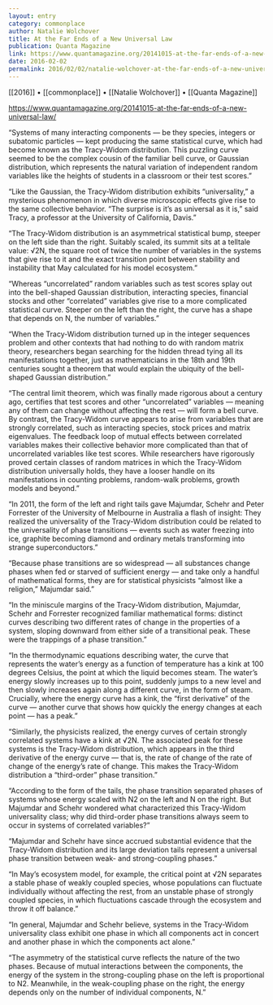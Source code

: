 ```yaml
---
layout: entry
category: commonplace
author: Natalie Wolchover
title: At the Far Ends of a New Universal Law
publication: Quanta Magazine
link: https://www.quantamagazine.org/20141015-at-the-far-ends-of-a-new-universal-law/
date: 2016-02-02
permalink: 2016/02/02/natalie-wolchover-at-the-far-ends-of-a-new-universal-law
---
```


[[2016]] • [[commonplace]] • [[Natalie Wolchover]] • [[Quanta Magazine]]

https://www.quantamagazine.org/20141015-at-the-far-ends-of-a-new-universal-law/

“Systems of many interacting components — be they species, integers or subatomic particles — kept producing the same statistical curve, which had become known as the Tracy-Widom distribution. This puzzling curve seemed to be the complex cousin of the familiar bell curve, or Gaussian distribution, which represents the natural variation of independent random variables like the heights of students in a classroom or their test scores.”

“Like the Gaussian, the Tracy-Widom distribution exhibits “universality,” a mysterious phenomenon in which diverse microscopic effects give rise to the same collective behavior. “The surprise is it’s as universal as it is,” said Tracy, a professor at the University of California, Davis.”

“The Tracy-Widom distribution is an asymmetrical statistical bump, steeper on the left side than the right. Suitably scaled, its summit sits at a telltale value: √2N, the square root of twice the number of variables in the systems that give rise to it and the exact transition point between stability and instability that May calculated for his model ecosystem.”

“Whereas “uncorrelated” random variables such as test scores splay out into the bell-shaped Gaussian distribution, interacting species, financial stocks and other “correlated” variables give rise to a more complicated statistical curve. Steeper on the left than the right, the curve has a shape that depends on N, the number of variables.”

“When the Tracy-Widom distribution turned up in the integer sequences problem and other contexts that had nothing to do with random matrix theory, researchers began searching for the hidden thread tying all its manifestations together, just as mathematicians in the 18th and 19th centuries sought a theorem that would explain the ubiquity of the bell-shaped Gaussian distribution.”

“The central limit theorem, which was finally made rigorous about a century ago, certifies that test scores and other “uncorrelated” variables — meaning any of them can change without affecting the rest — will form a bell curve. By contrast, the Tracy-Widom curve appears to arise from variables that are strongly correlated, such as interacting species, stock prices and matrix eigenvalues. The feedback loop of mutual effects between correlated variables makes their collective behavior more complicated than that of uncorrelated variables like test scores. While researchers have rigorously proved certain classes of random matrices in which the Tracy-Widom distribution universally holds, they have a looser handle on its manifestations in counting problems, random-walk problems, growth models and beyond.”

“In 2011, the form of the left and right tails gave Majumdar, Schehr and Peter Forrester of the University of Melbourne in Australia a flash of insight: They realized the universality of the Tracy-Widom distribution could be related to the universality of phase transitions — events such as water freezing into ice, graphite becoming diamond and ordinary metals transforming into strange superconductors.”

“Because phase transitions are so widespread — all substances change phases when fed or starved of sufficient energy — and take only a handful of mathematical forms, they are for statistical physicists “almost like a religion,” Majumdar said.”

“In the miniscule margins of the Tracy-Widom distribution, Majumdar, Schehr and Forrester recognized familiar mathematical forms: distinct curves describing two different rates of change in the properties of a system, sloping downward from either side of a transitional peak. These were the trappings of a phase transition.”

“In the thermodynamic equations describing water, the curve that represents the water’s energy as a function of temperature has a kink at 100 degrees Celsius, the point at which the liquid becomes steam. The water’s energy slowly increases up to this point, suddenly jumps to a new level and then slowly increases again along a different curve, in the form of steam. Crucially, where the energy curve has a kink, the “first derivative” of the curve — another curve that shows how quickly the energy changes at each point — has a peak.”

“Similarly, the physicists realized, the energy curves of certain strongly correlated systems have a kink at √2N. The associated peak for these systems is the Tracy-Widom distribution, which appears in the third derivative of the energy curve — that is, the rate of change of the rate of change of the energy’s rate of change. This makes the Tracy-Widom distribution a “third-order” phase transition.”

“According to the form of the tails, the phase transition separated phases of systems whose energy scaled with N2 on the left and N on the right. But Majumdar and Schehr wondered what characterized this Tracy-Widom universality class; why did third-order phase transitions always seem to occur in systems of correlated variables?”

“Majumdar and Schehr have since accrued substantial evidence that the Tracy-Widom distribution and its large deviation tails represent a universal phase transition between weak- and strong-coupling phases.”

“In May’s ecosystem model, for example, the critical point at √2N separates a stable phase of weakly coupled species, whose populations can fluctuate individually without affecting the rest, from an unstable phase of strongly coupled species, in which fluctuations cascade through the ecosystem and throw it off balance.”

“In general, Majumdar and Schehr believe, systems in the Tracy-Widom universality class exhibit one phase in which all components act in concert and another phase in which the components act alone.”

“The asymmetry of the statistical curve reflects the nature of the two phases. Because of mutual interactions between the components, the energy of the system in the strong-coupling phase on the left is proportional to N2. Meanwhile, in the weak-coupling phase on the right, the energy depends only on the number of individual components, N.”
